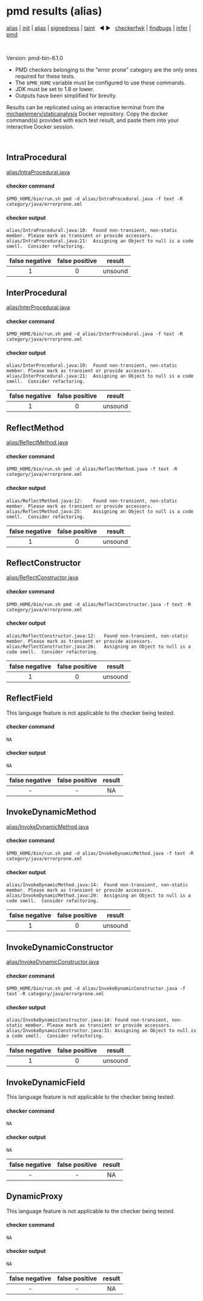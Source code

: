 # pmd results (alias)

[alias](https://github.com/michaelemery/staticanalysis/blob/master/results/alias/README.md) | [init](https://github.com/michaelemery/staticanalysis/blob/master/results/init/README.md) | [alias](https://github.com/michaelemery/staticanalysis/blob/master/results/alias/README.md) | [signedness](https://github.com/michaelemery/staticanalysis/blob/master/results/signedness/README.md) | [taint](https://github.com/michaelemery/staticanalysis/blob/master/results/taint/README.md) &nbsp; &#x25c0; &#x25b6; &nbsp; [checkerfwk](https://github.com/michaelemery/staticanalysis/blob/master/results/tool/checkerframework.md) | [findbugs](https://github.com/michaelemery/staticanalysis/blob/master/results/tool/findbugs.md) | [infer](https://github.com/michaelemery/staticanalysis/blob/master/results/tool/infer.md) | [pmd](https://github.com/michaelemery/staticanalysis/blob/master/results/tool/pmd.md)

<br>

Version: pmd-bin-6.1.0

* PMD checkers belonging to the "error prone" category are the only ones required for these tests.
* The `$PMD_HOME` variable must be configured to use these commands.
* JDK must be set to 1.8 or lower.
* Outputs have been simplified for brevity.

Results can be replicated using an interactive terminal from the [michaelemery/staticanalysis](https://cloud.docker.com/u/michaelemery/repository/docker/michaelemery/staticanalysis) Docker repository. Copy the docker command(s) provided with each test result, and paste them into your interactive Docker session. 

<br>

## IntraProcedural

[alias/IntraProcedural.java](https://github.com/michaelemery/staticanalysis/blob/master/src/alias/IntraProcedural.java)

#### checker command

```
$PMD_HOME/bin/run.sh pmd -d alias/IntraProcedural.java -f text -R category/java/errorprone.xml
```

#### checker output

```
alias/IntraProcedural.java:10:	Found non-transient, non-static member. Please mark as transient or provide accessors.
alias/IntraProcedural.java:21:	Assigning an Object to null is a code smell.  Consider refactoring.
```

| false negative | false positive | result |
| :---: | :---: | :---: |
| 1 | 0 | unsound |

## InterProcedural

[alias/InterProcedural.java](https://github.com/michaelemery/staticanalysis/blob/master/src/alias/InterProcedural.java)

#### checker command

```
$PMD_HOME/bin/run.sh pmd -d alias/InterProcedural.java -f text -R category/java/errorprone.xml
```

#### checker output

```
alias/InterProcedural.java:10:	Found non-transient, non-static member. Please mark as transient or provide accessors.
alias/InterProcedural.java:21:	Assigning an Object to null is a code smell.  Consider refactoring.

```

| false negative | false positive | result |
| :---: | :---: | :---: |
| 1 | 0 | unsound |

## ReflectMethod

[alias/ReflectMethod.java](https://github.com/michaelemery/staticanalysis/blob/master/src/alias/ReflectMethod.java)

#### checker command

```
$PMD_HOME/bin/run.sh pmd -d alias/ReflectMethod.java -f text -R category/java/errorprone.xml
```

#### checker output

```
alias/ReflectMethod.java:12:	Found non-transient, non-static member. Please mark as transient or provide accessors.
alias/ReflectMethod.java:25:	Assigning an Object to null is a code smell.  Consider refactoring.
```

| false negative | false positive | result |
| :---: | :---: | :---: |
| 1 | 0 | unsound |

## ReflectConstructor

[alias/ReflectConstructor.java](https://github.com/michaelemery/staticanalysis/blob/master/src/alias/ReflectConstructor.java)

#### checker command

```
$PMD_HOME/bin/run.sh pmd -d alias/ReflectConstructor.java -f text -R category/java/errorprone.xml
```

#### checker output

```
alias/ReflectConstructor.java:12:	Found non-transient, non-static member. Please mark as transient or provide accessors.
alias/ReflectConstructor.java:26:	Assigning an Object to null is a code smell.  Consider refactoring.
```

| false negative | false positive | result |
| :---: | :---: | :---: |
| 1 | 0 | unsound |

## ReflectField

[//]: [alias/ReflectField.java](https://github.com/michaelemery/staticanalysis/blob/master/src/alias/ReflectField.java)

This language feature is not applicable to the checker being tested. 

#### checker command

```
NA
```

#### checker output

```
NA
```

| false negative | false positive | result |
| :---: | :---: | :---: |
| - | - | NA |

## InvokeDynamicMethod

[alias/InvokeDynamicMethod.java](https://github.com/michaelemery/staticanalysis/blob/master/src/alias/InvokeDynamicMethod.java)

#### checker command

```
$PMD_HOME/bin/run.sh pmd -d alias/InvokeDynamicMethod.java -f text -R category/java/errorprone.xml
```

#### checker output

```
alias/InvokeDynamicMethod.java:14:	Found non-transient, non-static member. Please mark as transient or provide accessors.
alias/InvokeDynamicMethod.java:29:	Assigning an Object to null is a code smell.  Consider refactoring.
```

| false negative | false positive | result |
| :---: | :---: | :---: |
| 1 | 0 | unsound |

## InvokeDynamicConstructor

[alias/InvokeDynamicConstructor.java](https://github.com/michaelemery/staticanalysis/blob/master/src/alias/InvokeDynamicConstructor.java)

#### checker command

```
$PMD_HOME/bin/run.sh pmd -d alias/InvokeDynamicConstructor.java -f text -R category/java/errorprone.xml
```

#### checker output

```
alias/InvokeDynamicConstructor.java:14:	Found non-transient, non-static member. Please mark as transient or provide accessors.
alias/InvokeDynamicConstructor.java:31:	Assigning an Object to null is a code smell.  Consider refactoring.
```

| false negative | false positive | result |
| :---: | :---: | :---: |
| 1 | 0 | unsound |

## InvokeDynamicField

[//]: [alias/InvokeDynamicField.java](https://github.com/michaelemery/staticanalysis/blob/master/src/alias/InvokeDynamicField.java)

This language feature is not applicable to the checker being tested. 

#### checker command

```
NA
```

#### checker output

```
NA
```

| false negative | false positive | result |
| :---: | :---: | :---: |
| - | - | NA |

## DynamicProxy

[//]: [alias/DynamicProxy.java](https://github.com/michaelemery/staticanalysis/blob/master/src/alias/DynamicProxy.java)

This language feature is not applicable to the checker being tested. 

#### checker command

```
NA
```

#### checker output

```
NA
```

| false negative | false positive | result |
| :---: | :---: | :---: |
| - | - | NA |
